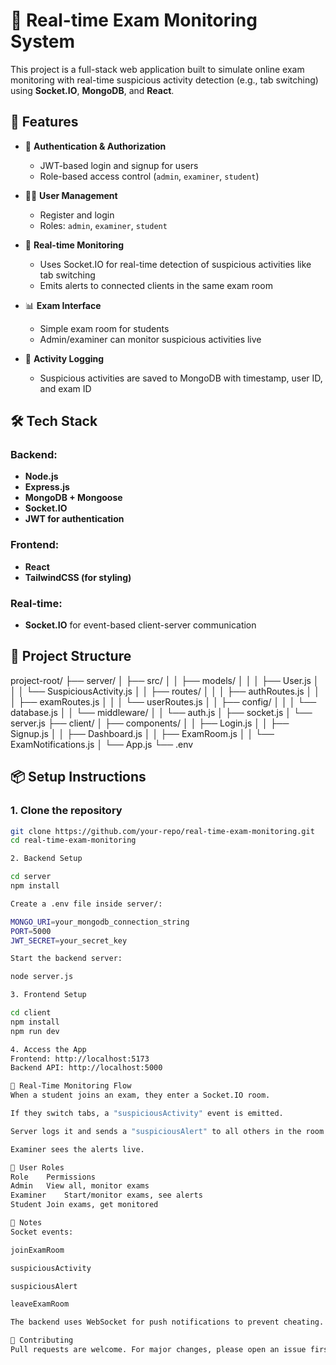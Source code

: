 # 👀 Real-time Exam Monitoring System

This project is a full-stack web application built to simulate online exam monitoring with real-time suspicious activity detection (e.g., tab switching) using **Socket.IO**, **MongoDB**, and **React**.

## 🚀 Features

- 🔐 **Authentication & Authorization**
  - JWT-based login and signup for users
  - Role-based access control (`admin`, `examiner`, `student`)

- 🧑‍💻 **User Management**
  - Register and login
  - Roles: `admin`, `examiner`, `student`

- 📡 **Real-time Monitoring**
  - Uses Socket.IO for real-time detection of suspicious activities like tab switching
  - Emits alerts to connected clients in the same exam room

- 📊 **Exam Interface**
  - Simple exam room for students
  - Admin/examiner can monitor suspicious activities live

- 🧠 **Activity Logging**
  - Suspicious activities are saved to MongoDB with timestamp, user ID, and exam ID

## 🛠️ Tech Stack

### Backend:
- **Node.js**
- **Express.js**
- **MongoDB + Mongoose**
- **Socket.IO**
- **JWT for authentication**

### Frontend:
- **React**
- **TailwindCSS (for styling)**

### Real-time:
- **Socket.IO** for event-based client-server communication

## 📁 Project Structure

project-root/
├── server/
│ ├── src/
│ │ ├── models/
│ │ │ ├── User.js
│ │ │ └── SuspiciousActivity.js
│ │ ├── routes/
│ │ │ ├── authRoutes.js
│ │ │ ├── examRoutes.js
│ │ │ └── userRoutes.js
│ │ ├── config/
│ │ │ └── database.js
│ │ └── middleware/
│ │ └── auth.js
│ ├── socket.js
│ └── server.js
├── client/
│ ├── components/
│ │ ├── Login.js
│ │ ├── Signup.js
│ │ ├── Dashboard.js
│ │ ├── ExamRoom.js
│ │ └── ExamNotifications.js
│ └── App.js
└── .env

## 📦 Setup Instructions

### 1. Clone the repository

```bash
git clone https://github.com/your-repo/real-time-exam-monitoring.git
cd real-time-exam-monitoring

2. Backend Setup

cd server
npm install

Create a .env file inside server/:

MONGO_URI=your_mongodb_connection_string
PORT=5000
JWT_SECRET=your_secret_key

Start the backend server:

node server.js

3. Frontend Setup

cd client
npm install
npm run dev

4. Access the App
Frontend: http://localhost:5173
Backend API: http://localhost:5000

🧪 Real-Time Monitoring Flow
When a student joins an exam, they enter a Socket.IO room.

If they switch tabs, a "suspiciousActivity" event is emitted.

Server logs it and sends a "suspiciousAlert" to all others in the room.

Examiner sees the alerts live.

🔐 User Roles
Role	Permissions
Admin	View all, monitor exams
Examiner	Start/monitor exams, see alerts
Student	Join exams, get monitored

📌 Notes
Socket events:

joinExamRoom

suspiciousActivity

suspiciousAlert

leaveExamRoom

The backend uses WebSocket for push notifications to prevent cheating.

🤝 Contributing
Pull requests are welcome. For major changes, please open an issue first.